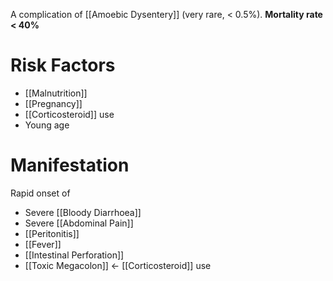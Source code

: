 A complication of [[Amoebic Dysentery]] (very rare, < 0.5%). **Mortality rate < 40%**

# Risk Factors
- [[Malnutrition]] 
- [[Pregnancy]]
- [[Corticosteroid]] use
- Young age

# Manifestation
Rapid onset of
- Severe [[Bloody Diarrhoea]]
- Severe [[Abdominal Pain]]
- [[Peritonitis]]
- [[Fever]]
- [[Intestinal Perforation]]
- [[Toxic Megacolon]] <- [[Corticosteroid]] use
